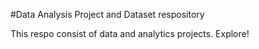 #Data Analysis Project and Dataset respository

This respo consist of data and analytics projects. Explore!
